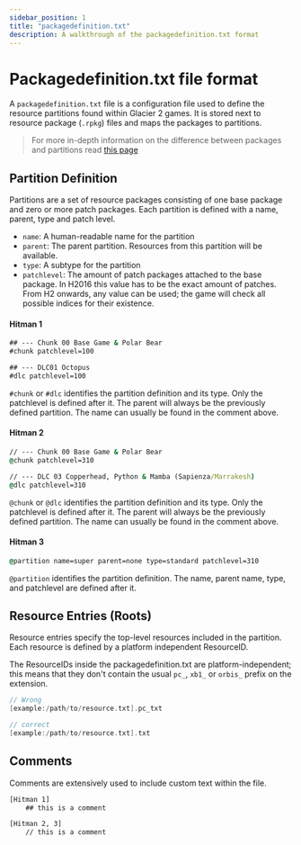 ```yaml
---
sidebar_position: 1
title: "packagedefinition.txt"
description: A walkthrough of the packagedefinition.txt format
---
```


# Packagedefinition.txt file format

A `packagedefinition.txt` file is a configuration file used to define the resource partitions found within Glacier 2 games. It is stored next to resource package (`.rpkg`) files and maps the packages to partitions.

> For more in-depth information on the difference between packages and partitions read [this page](/docs/glacier2/resource_management.md)

## Partition Definition
Partitions are a set of resource packages consisting of one base package and zero or more patch packages. Each partition is defined with a name, parent, type and patch level.

- `name`: A human-readable name for the partition
- `parent`: The parent partition. Resources from this partition will be available.
- `type`: A subtype for the partition
- `patchlevel`: The amount of patch packages attached to the base package. In H2016 this value has to be the exact amount of patches. From H2 onwards, any value can be used; the game will check all possible indices for their existence.

#### Hitman 1
```cmd
## --- Chunk 00 Base Game & Polar Bear
#chunk patchlevel=100

## --- DLC01 Octopus
#dlc patchlevel=100
```

`#chunk` or `#dlc` identifies the partition definition and its type. Only the patchlevel is defined after it. The parent will always be the previously defined partition. The name can usually be found in the comment above.


#### Hitman 2
```cmd
// --- Chunk 00 Base Game & Polar Bear
@chunk patchlevel=310

// --- DLC 03 Copperhead, Python & Mamba (Sapienza/Marrakesh)
@dlc patchlevel=310
```

`@chunk` or `@dlc` identifies the partition definition and its type. Only the patchlevel is defined after it. The parent will always be the previously defined partition. The name can usually be found in the comment above.


#### Hitman 3
```cmd
@partition name=super parent=none type=standard patchlevel=310
```
`@partition` identifies the partition definition. The name, parent name, type, and patchlevel are defined after it.


## Resource Entries (Roots)

Resource entries specify the top-level resources included in the partition. Each resource is defined by a platform independent ResourceID.

The ResourceIDs inside the packagedefinition.txt are platform-independent; this means that they don't contain the usual `pc_`, `xb1_` or `orbis_` prefix on the extension.
```c
// Wrong
[example:/path/to/resource.txt].pc_txt

// correct
[example:/path/to/resource.txt].txt
```


## Comments
Comments are extensively used to include custom text within the file. 

```cmd
[Hitman 1]
    ## this is a comment

[Hitman 2, 3]
    // this is a comment
```
